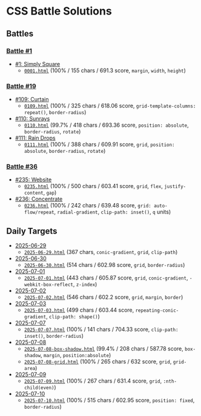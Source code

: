 # CSS Battle Solutions

## Battles

### [Battle #1](https://cssbattle.dev/battle/1)

- [#1: Simply Square](https://cssbattle.dev/play/1)
  - [`0001.html`](./0001.html) (100% / 155 chars / 691.3 score, `margin`, `width`, `height`)

### [Battle #19](https://cssbattle.dev/battle/19)

- [#109: Curtain](https://cssbattle.dev/play/109)
  - [`0109.html`](./0109.html) (100% / 325 chars / 618.06 score, `grid-template-columns: repeat()`, `border-radius`)
- [#110: Sunrays](https://cssbattle.dev/play/110)
  - [`0110.html`](./0110.html) (99.7% / 418 chars / 693.36 score, `position: absolute`, `border-radius`, `rotate`)
- [#111: Rain Drops](https://cssbattle.dev/play/111)
  - [`0111.html`](./0111.html) (100% / 388 chars / 609.91 score, `grid`, `position: absolute`, `border-radius`, `rotate`)

### [Battle #36](https://cssbattle.dev/battle/36)

- [#235: Website](https://cssbattle.dev/play/235)
  - [`0235.html`](./0235.html) (100% / 500 chars / 603.41 score, `grid`, `flex`, `justify-content`, `gap`)
- [#236: Concentrate](https://cssbattle.dev/play/236)
  - [`0236.html`](./0236.html) (100% / 242 chars / 639.48 score, `grid: auto-flow/repeat`, `radial-gradient`, `clip-path: inset()`, `q` units)

## Daily Targets

- [2025-06-29](https://cssbattle.dev/play/nJyGqyDaZqTbG2DG8qrC)
  - [`2025-06-29.html`](./2025-06-29.html) (367 chars, `conic-gradient`, `grid`, `clip-path`)
- [2025-06-30](https://cssbattle.dev/play/MDtNGE9Sev1z7Xa6QL0s)
  - [`2025-06-30.html`](./2025-06-30.html) (514 chars / 602.98 score, `grid`, `border-radius`)
- [2025-07-01](https://cssbattle.dev/play/EcElU81kiG5yf5xLUxlX)
  - [`2025-07-01.html`](./2025-07-01.html) (443 chars / 605.87 score, `grid`, `conic-gradient`, `-webkit-box-reflect`, `z-index`)
- [2025-07-02](https://cssbattle.dev/play/qoEpGLPxUTEkKY6uWqNX)
  - [`2025-07-02.html`](./2025-07-02.html) (546 chars / 602.2 score, `grid`, `margin`, `border`)
- [2025-07-03](https://cssbattle.dev/play/qoEpGLPxUTEkKY6uWqNX)
  - [`2025-07-03.html`](./2025-07-03.html) (499 chars / 603.44 score, `repeating-conic-gradient`, `clip-path: shape()`)
- [2025-07-07](https://cssbattle.dev/play/OUbgAQQpf5Yj5uNzu4lB)
  - [`2025-07-07.html`](./2025-07-07.html) (100% / 141 chars / 704.33 score, `clip-path: inset()`, `border-radius`)
- [2025-07-08](https://cssbattle.dev/play/jqh9M1Oh1Op5Mrl02Dq9)
  - [`2025-07-08-box-shadow.html`](./2025-07-08-box-shadow.html) (99.4% / 208 chars / 587.78 score, `box-shadow`, `margin`, `position:absolute`)
  - [`2025-07-08-grid.html`](./2025-07-08-grid.html) (100% / 265 chars / 632 score, `grid`, `grid-area`)
- [2025-07-09](https://cssbattle.dev/play/jj7YQvOtHuqRHcnRxYls)
  - [`2025-07-09.html`](./2025-07-09.html) (100% / 267 chars / 631.4 score, `grid`, `:nth-child(even)`)
- [2025-07-10](https://cssbattle.dev/play/lE3H9aNN7mjyxaUAm7Ij)
  - [`2025-07-10.html`](./2025-07-10.html) (100% / 515 chars / 602.95 score, `position: fixed`, `border-radius`)
